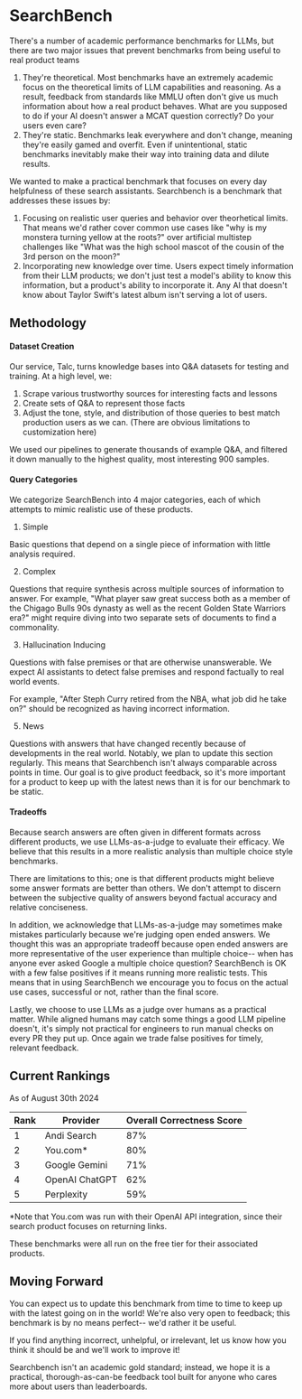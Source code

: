 # SearchBench

There's a number of academic performance benchmarks for LLMs, but there are two major issues that prevent benchmarks from being useful to real product teams

1. They're theoretical. Most benchmarks have an extremely academic focus on the theoretical limits of LLM capabilities and reasoning. As a result, feedback from standards like MMLU often don't give us much information about how a real product behaves. What are you supposed to do if your AI doesn't answer a MCAT question correctly? Do your users even care? 
2. They're static. Benchmarks leak everywhere and don't change, meaning they're easily gamed and overfit. Even if unintentional, static benchmarks inevitably make their way into training data and dilute results.

We wanted to make a practical benchmark that focuses on every day helpfulness of these search assistants. 
Searchbench is a benchmark that addresses these issues by:

1. Focusing on realistic user queries and behavior over theorhetical limits. That means we'd rather cover common use cases like "why is my monstera turning yellow at the roots?" over artificial multistep challenges like "What was the high school mascot of the cousin of the 3rd person on the moon?"
2. Incorporating new knowledge over time. Users expect timely information from their LLM products; we don't just test a model's ability to know this information, but a product's ability to incorporate it. Any AI that doesn't know about Taylor Swift's latest album isn't serving a lot of users.

## Methodology

#### Dataset Creation

Our service, Talc, turns knowledge bases into Q&A datasets for testing and training. At a high level, we:

1. Scrape various trustworthy sources for interesting facts and lessons
2. Create sets of Q&A to represent those facts
3. Adjust the tone, style, and distribution of those queries to best match production users as we can. (There are obvious limitations to customization here)

We used our pipelines to generate thousands of example Q&A, and filtered it down manually to the highest quality, most interesting 900 samples.

#### Query Categories

We categorize SearchBench into 4 major categories, each of which attempts to mimic realistic use of these products.

1. Simple

Basic questions that depend on a single piece of information with little analysis required.

2. Complex

Questions that require synthesis across multiple sources of information to answer. For example, "What player saw great success both as a member of the Chigago Bulls 90s dynasty as well as the recent Golden State Warriors era?" might require diving into two separate sets of documents to find a commonality.

3. Hallucination Inducing
 
Questions with false premises or that are otherwise unanswerable. We expect AI assistants to detect false premises and respond factually to real world events.

For example, "After Steph Curry retired from the NBA, what job did he take on?" should be recognized as having incorrect information.

5. News

Questions with answers that have changed recently because of developments in the real world. 
Notably, we plan to update this section regularly. This means that Searchbench isn't always comparable across points in time.
Our goal is to give product feedback, so it's more important for a product to keep up with the latest news than it is for our benchmark to be static.

#### Tradeoffs

Because search answers are often given in different formats across different products, we use LLMs-as-a-judge to evaluate their efficacy. We believe that this results in a more realistic analysis than multiple choice style benchmarks.

There are limitations to this; one is that different products might believe some answer formats are better than others. We don't attempt to discern between the subjective quality of answers beyond factual accuracy and relative conciseness.

In addition, we acknowledge that LLMs-as-a-judge may sometimes make mistakes particularly because we're judging open ended answers. We thought this was an appropriate tradeoff because open ended answers are more representative of the user experience than multiple choice-- when has anyone ever asked Google a multiple choice question? SearchBench is OK with a few false positives if it means running more realistic tests. This means that in using SearchBench we encourage you to focus on the actual use cases, successful or not, rather than the final score.

Lastly, we choose to use LLMs as a judge over humans as a practical matter. While aligned humans may catch some things a good LLM pipeline doesn't, it's simply not practical for engineers to run manual checks on every PR they put up. Once again we trade false positives for timely, relevant feedback.

## Current Rankings
As of August 30th 2024

| Rank | Provider | Overall Correctness Score |
| --- | --- | --- |
| 1 | Andi Search | 87% |
| 2 | You.com* | 80% |
| 3 | Google Gemini | 71% |
| 4 | OpenAI ChatGPT | 62% |
| 5 | Perplexity  | 59% |

*Note that You.com was run with their OpenAI API integration, since their search product focuses on returning links.

These benchmarks were all run on the free tier for their associated products.

## Moving Forward

You can expect us to update this benchmark from time to time to keep up with the latest going on in the world! We're also very open to feedback; this benchmark is by no means perfect-- we'd rather it be useful.

If you find anything incorrect, unhelpful, or irrelevant, let us know how you think it should be and we'll work to improve it!

Searchbench isn't an academic gold standard; instead, we hope it is a practical, thorough-as-can-be feedback tool built for anyone who cares more about users than leaderboards.




